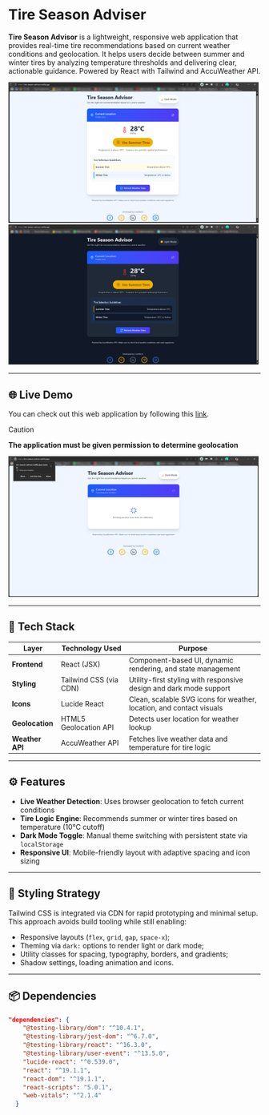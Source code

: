 # Tire Season Adviser
**Tire Season Advisor** is a lightweight, responsive web application that provides real-time tire recommendations based on current weather conditions and geolocation. It helps users decide between summer and winter tires by analyzing temperature thresholds and delivering clear, actionable guidance. Powered by React with Tailwind and AccuWeather API.

<div>
  <img src="assets/Light-Mode.png" alt="Screenshot of a Tire Season Advisor app page, colored in stock Light Mode palette." width = "500">   
  <img src="assets/Dark-Mode.png" alt="Screenshot of a Tire Season Advisor app page, colored in custom Dark Mode palette." width = "500">
</div>

---

## 🌐 Live Demo

You can check out this web application by following this <a href="https://tire-season-advisor.netlify.app/" target="_blank" title="Tire Season Advisor">link</a>.

> [!CAUTION]
> **The application must be given permission to determine geolocation**
<div>
  <img src="assets/Location-Needed.png" alt="Screenshot of the Tire Season Advisor app page with notification about geolocation permission requirements" width = "500">
</div>

---

## 🧩 Tech Stack

| Layer              | Technology Used                     | Purpose                                                                 |
|--------------------|-------------------------------------|-------------------------------------------------------------------------|
| **Frontend**        | React (JSX)                         | Component-based UI, dynamic rendering, and state management             |
| **Styling**         | Tailwind CSS (via CDN)              | Utility-first styling with responsive design and dark mode support      |
| **Icons**           | Lucide React                        | Clean, scalable SVG icons for weather, location, and contact visuals    |
| **Geolocation**     | HTML5 Geolocation API               | Detects user location for weather lookup                                |
| **Weather API**     | AccuWeather API                     | Fetches live weather data and temperature for tire logic                |

---

## ⚙️ Features

- **Live Weather Detection**: Uses browser geolocation to fetch current conditions
- **Tire Logic Engine**: Recommends summer or winter tires based on temperature (10°C cutoff)
- **Dark Mode Toggle**: Manual theme switching with persistent state via `localStorage`
- **Responsive UI**: Mobile-friendly layout with adaptive spacing and icon sizing

---

## 🎨 Styling Strategy

Tailwind CSS is integrated via CDN for rapid prototyping and minimal setup. This approach avoids build tooling while still enabling:

- Responsive layouts (`flex`, `grid`, `gap`, `space-x`);
- Theming via `dark:` options to render light or dark mode;
- Utility classes for spacing, typography, borders, and gradients;
- Shadow settings, loading animation and icons.

---

## 📦 Dependencies

```json
"dependencies": {
    "@testing-library/dom": "^10.4.1",
    "@testing-library/jest-dom": "^6.7.0",
    "@testing-library/react": "^16.3.0",
    "@testing-library/user-event": "^13.5.0",
    "lucide-react": "^0.539.0",
    "react": "^19.1.1",
    "react-dom": "^19.1.1",
    "react-scripts": "5.0.1",
    "web-vitals": "^2.1.4"
  }
